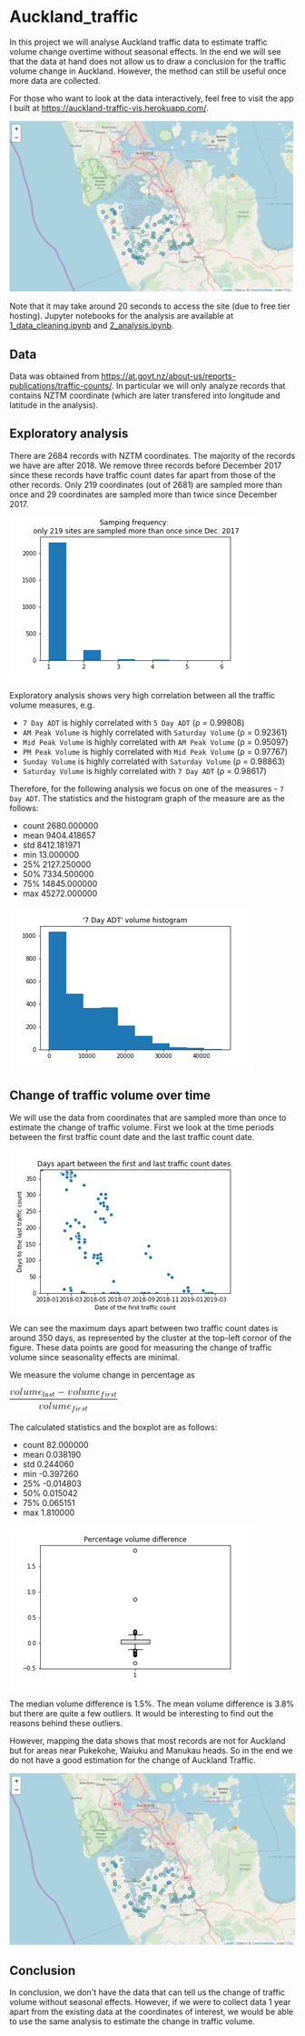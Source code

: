 # Auckland_traffic
In this project we will analyse Auckland traffic data to estimate traffic volume change overtime without 
seasonal effects. In the end we will see that the data at hand does not allow us to draw a conclusion for 
the traffic volume change in Auckland. However, the method can still be useful once more data are collected.

For those who want to look at the data interactively, feel free to visit the app I built at
https://auckland-traffic-vis.herokuapp.com/. 

[<img src="images/percentage_volume_diff_map.png" width = "500">](https://auckland-traffic-vis.herokuapp.com/)

Note that it may take around 20 seconds to access the 
site (due to free tier hosting). Jupyter notebooks for the analysis are available at
[1_data_cleaning.ipynb](1_data_cleaning.ipynb) and [2_analysis.ipynb](2_analysis.ipynb).

## Data
Data was obtained from 
https://at.govt.nz/about-us/reports-publications/traffic-counts/. In particular we will
only analyze records that contains NZTM coordinate (which are later transfered into longitude 
and latitude in the analysis).

## Exploratory analysis
There are 2684 records with NZTM coordinates. The majority of the records we have are 
after 2018. We remove three records before December 2017 since these records have traffic count dates 
far apart from those of the other records. Only 219 coordinates (out of 2681) are sampled more than 
once and 29 coordinates are sampled more than twice since December 2017. 

![](images/sampling_frequency.png)

Exploratory analysis shows very high correlation between all the traffic volume measures, e.g.
- `7 Day ADT` is highly correlated with `5 Day ADT` (ρ = 0.99808)
- `AM Peak Volume` is highly correlated with `Saturday Volume` (ρ = 0.92361)
- `Mid Peak Volume` is highly correlated with `AM Peak Volume` (ρ = 0.95097)
- `PM Peak Volume` is highly correlated with `Mid Peak Volume` (ρ = 0.97767)
- `Sunday Volume` is highly correlated with `Saturday Volume` (ρ = 0.98863)
- `Saturday Volume` is highly correlated with `7 Day ADT` (ρ = 0.98617) 

Therefore, for the following analysis we focus on one of the measures - `7 Day ADT`.
The statistics and the histogram graph of the measure are as the follows:
- count     2680.000000
- mean      9404.418657
- std       8412.181971
- min         13.000000
- 25%       2127.250000
- 50%       7334.500000
- 75%      14845.000000
- max      45272.000000

![](images/volume_histogram.png)

## Change of traffic volume over time
We will use the data from coordinates that are sampled more than once to estimate the change of traffic volume. 
First we look at the time periods between the first traffic count date and the last traffic count date.

![](images/days_apart.png)

We can see the maximum days apart between two traffic count dates is around 350 days, as 
represented by the cluster at the top-left cornor of the figure. These data points are good for measuring
the change of traffic volume since seasonality effects are minimal. 

We measure the volume change in percentage as 

![](images/eq1.gif) 

The calculated statistics and the boxplot are as follows:
- count    82.000000
- mean      0.038190
- std       0.244060
- min      -0.397260
- 25%      -0.014803
- 50%       0.015042
- 75%       0.065151
- max       1.810000

![](images/percent_volume_difference.png)

The median volume difference is 1.5%. The mean volume difference is 3.8% but there are quite a 
few outliers. It would be interesting to find out the reasons behind these outliers.

However, mapping the data shows that most records are not for Auckland but for areas
near Pukekohe, Waiuku and Manukau heads. So in the end we do not have a good estimation for the change 
of Auckland Traffic.

![](images/percentage_volume_diff_map.PNG)

## Conclusion
In conclusion, we don't have the data that can tell us the change of traffic volume without seasonal 
effects. However, if we were to collect data 
1 year apart from the existing data at the coordinates of interest, we would be able to use the same 
analysis to estimate the change in traffic volume.






